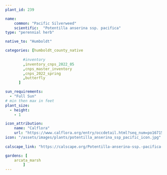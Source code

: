 ```yaml
---
plant_id: 239 

name: 
    common: "Pacific Silverweed"  
    scientific:  "Potentilla anserina ssp. pacifica"  
type: "perennial herb"

native_to: "Humboldt"

categories: [humboldt_county_native
        
        #inventory 
        ,inventory_cnps_2022_05
        ,cnps_master_inventory
        ,cnps_2022_spring
        ,butterfly
      ]

sun_requirements:
  - "Full Sun"
# min then max in feet
plant_size:
  - height: 
    - 1 

icon_attribution: 
    name: "Calflora"
    url: "https://www.calflora.org/entry/occdetail.html?seq_num=po16715"
icon: "/assets/images/plants/potentilla_anserina_ssp_pacific_icon.jpg"
 
calscape_link: "https://calscape.org/Potentilla-anserina-ssp.-pacifica-(Pacific-Potentilla)?srchcr=sc5819b477e8576"

gardens: [
    arcata_marsh
        ]
---
```

